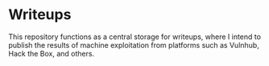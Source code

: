 # Writeups
This repository functions as a central storage for writeups, where I intend to publish the results of machine exploitation from platforms such as Vulnhub, Hack the Box, and others.
